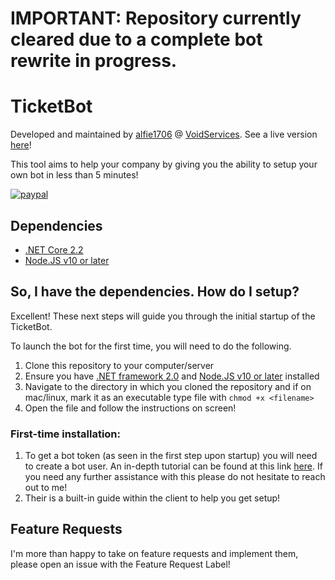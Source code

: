 # IMPORTANT: Repository currently cleared due to a complete bot rewrite in progress.

# TicketBot
Developed and maintained by [alfie1706](https://github.com/alfie1706) @ [VoidServices](https://github.com/VoidServices). See a live version [here](https://discordapp.com/oauth2/authorize?client_id=549348671989350427&scope=bot&permissions=8)!

This tool aims to help your company by giving you the ability to setup your own bot in less than 5 minutes!

[![paypal](https://www.paypalobjects.com/en_US/i/btn/btn_donateCC_LG.gif)](https://paypal.me/alfieturner1706)

## Dependencies
* [.NET Core 2.2](https://dotnet.microsoft.com/)
* [Node.JS v10 or later](https://nodejs.org/)

## So, I have the dependencies. How do I setup?
Excellent! These next steps will guide you through the initial startup of the TicketBot.

To launch the bot for the first time, you will need to do the following.

 1. Clone this repository to your computer/server
 2. Ensure you have [.NET framework 2.0](https://dotnet.microsoft.com/) and [Node.JS v10 or later](https://nodejs.org/) installed
 3. Navigate to the directory in which you cloned the repository and if on mac/linux, mark it as an executable type file with ``chmod +x <filename>``
 4. Open the file and follow the instructions on screen!

### First-time installation:
 1. To get a bot token (as seen in the first step upon startup) you will need to create a bot user. An in-depth tutorial can be found at this link [here](https://discordpy.readthedocs.io/en/rewrite/discord.html). If you need any further assistance with this please do not hesitate to reach out to me!
 2. Their is a built-in guide within the client to help you get setup!


## Feature Requests
I'm more than happy to take on feature requests and implement them, please open an issue with the Feature Request Label!

